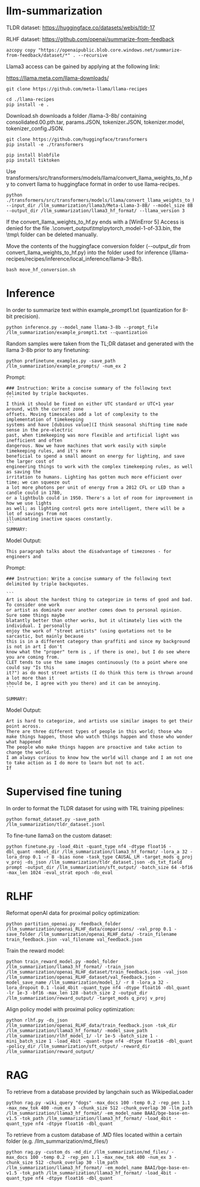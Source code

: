 # llm-summarization
TLDR dataset: 
https://huggingface.co/datasets/webis/tldr-17

RLHF dataset: https://github.com/openai/summarize-from-feedback
```
azcopy copy "https://openaipublic.blob.core.windows.net/summarize-from-feedback/dataset/*" . --recursive
```
Llama3 access can be gained by applying at the following link:

https://llama.meta.com/llama-downloads/

```
git clone https://github.com/meta-llama/llama-recipes
```

```
cd ./llama-recipes
pip install -e .
```

Download.sh downloads a folder /llama-3-8b/ containing consolidated.00.pth.tar, params.JSON, tokenizer.JSON, tokenizer.model, tokenizer_config.JSON.

```
git clone https://github.com/huggingface/transformers
pip install -e ./transformers
```

```
pip install blobfile
pip install tiktoken
```

Use transformers/src/transformers/models/llama/convert_llama_weights_to_hf.py to convert llama to huggingface format in order to use llama-recipes.
```
python ./transformers/src/transformers/models/llama/convert_llama_weights_to_hf.py --input_dir /llm_summarization/llama3/Meta-Llama-3-8B/ --model_size 8B --output_dir /llm_summarization/llama3_hf_format/ --llama_version 3
```

If the convert_llama_weights_to_hf.py ends with a [WinError 5] Access is denied for the file .\convert_output\tmp\pytorch_model-1-of-33.bin, the \tmp\ folder can be deleted manually.

Move the contents of the huggingface conversion folder (--output_dir from convert_llama_weights_to_hf.py) into the folder used for inference (/llama-recipes/recipes/inference/local_inference/llama-3-8b/).
```
bash move_hf_conversion.sh
```

# Inference

In order to summarize text within example_prompt1.txt (quantization for 8-bit precision).
```
python inference.py --model_name llama-3-8b --prompt_file /llm_summarization/example_prompt1.txt --quantization
```

Random samples were taken from the TL;DR dataset and generated with the llama 3-8b prior to any finetuning:

```
python prefinetune_examples.py -save_path /llm_summarization/example_prompts/ -num_ex 2
```

Prompt: 
````
### Instruction: Write a concise summary of the following text delimited by triple backquotes.
```
I think it should be fixed on either UTC standard or UTC+1 year around, with the current zone
offsets. Moving timescales add a lot of complexity to the implementation of timekeeping
systems and have [dubious value](I think seasonal shifting time made sense in the pre-electric
past, when timekeeping was more flexible and artificial light was inefficient and often
dangerous. Now we have machines that work easily with simple timekeeping rules, and it's more
beneficial to spend a small amount on energy for lighting, and save the larger cost of
engineering things to work with the complex timekeeping rules, as well as saving the
irritation to humans. Lighting has gotten much more efficient over time; we can squeeze out
a lot more photons per unit of energy from a 2012 CFL or LED than a candle could in 1780,
or a lightbulb could in 1950. There's a lot of room for improvement in how we use lights
as well; as lighting control gets more intelligent, there will be a lot of savings from not
illuminating inactive spaces constantly.
```
SUMMARY:
````
Model Output:
```
This paragraph talks about the disadvantage of timezones - for engineers and
```

Prompt: 
````
### Instruction: Write a concise summary of the following text delimited by triple backquotes.

```
Art is about the hardest thing to categorize in terms of good and bad. To consider one work
or artist as dominate over another comes down to personal opinion. Sure some things maybe
blatantly better than other works, but it ultimately lies with the individual. I personally
enjoy the work of "street artists" (using quotations not to be sarcastic, but mainly because
this is in a different category than graffiti and since my background is not in art I don't
know what the "proper" term is , if there is one), but I do see where you are coming from.
CLET tends to use the same images continuously (to a point where one could say "Is this
it?") as do most street artists (I do think this term is thrown around a lot more than it
should be, I agree with you there) and it can be annoying.
```

SUMMARY: 
````
Model Output:
```
Art is hard to categorize, and artists use similar images to get their point across.
There are three different types of people in this world; those who make things happen, those who watch things happen and those who wonder what happened
The people who make things happen are proactive and take action to change the world.
I am always curious to know how the world will change and I am not one to take action as I do more to learn but not to act.
If
```

# Supervised fine tuning
In order to format the TLDR dataset for using with TRL training pipelines:
```
python format_dataset.py -save_path /llm_summarization/tldr_dataset.jsonl
```

To fine-tune llama3 on the custom dataset:
```
python finetune.py -load_4bit -quant_type nf4 -dtype float16 -dbl_quant -model_dir /llm_summarization/llama3_hf_format/ -lora_a 32 -lora_drop 0.1 -r 8 -bias none -task_type CAUSAL_LM -target_mods q_proj v_proj -ds_json /llm_summarization/tldr_dataset.json -ds_txt_field prompt -output_dir /llm_summarization/sft_output/ -batch_size 64 -bf16 -max_len 1024 -eval_strat epoch -do_eval
```

# RLHF
Reformat openAI data for proximal policy optimization:
```
python partition_openai.py -feedback_folder /llm_summarization/openai_RLHF_data/comparisons/ -val_prop 0.1 -save_folder /llm_summarization/openai_RLHF_data/ -train_filename train_feedback.json -val_filename val_feedback.json
```
Train the reward model:
```
python train_reward_model.py -model_folder /llm_summarization/llama3_hf_format/ -train_json /llm_summarization/openai_RLHF_dataset/train_feedback.json -val_json /llm_summarization/openai_RLHF_dataset/val_feedback.json -model_save_name /llm_summarization/model_1/ -r 8 -lora_a 32 -lora_dropout 0.1 -load_4bit -quant_type nf4 -dtype float16 -dbl_quant -lr 1e-3 -bf16 -max_len 128 -batch_size 2 -output_dir /llm_summarization/reward_output/ -target_mods q_proj v_proj
```
Align policy model with proximal policy optimization:
```
python rlhf.py -ds_json /llm_summarization/openai_RLHF_data/train_feedback.json -tok_dir /llm_summarization/llama3_hf_format/ -model_save_path /llm_summarization/rlhf_model_1/ -lr 1e-5 -batch_size 1 -mini_batch_size 1 -load_4bit -quant-type nf4 -dtype float16 -dbl_quant -policy_dir /llm_summarization/sft_output/ -reward_dir /llm_summarization/reward_output/
```

# RAG
To retrieve from a database provided by langchain such as WikipediaLoader
```
python rag.py -wiki_query "dogs" -max_docs 100 -temp 0.2 -rep_pen 1.1 -max_new_tok 400 -num_ex 3 -chunk_size 512 -chunk_overlap 30 -llm_path /llm_summarization/llama3_hf_format/ -em_model_name BAAI/bge-base-en-v1.5 -tok_path /llm_summarization/llama3_hf_format/ -load_4bit -quant_type nf4 -dtpye float16 -dbl_quant
```

To retrieve from a custom database of .MD files located within a certain folder (e.g. /llm_summarization/md_files/)
```
python rag.py -custom_ds -md_dir /llm_summarization/md_files/ -max_docs 100 -temp 0.2 -rep_pen 1.1 -max_new_tok 400 -num_ex 3 -chunk_size 512 -chunk_overlap 30 -llm_path /llm_summarization/llama3_hf_format/ -em_model_name BAAI/bge-base-en-v1.5 -tok_path /llm_summarization/llama3_hf_format/ -load_4bit -quant_type nf4 -dtpye float16 -dbl_quant
```

